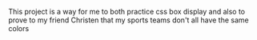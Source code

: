 This project is a way for me to both practice css box display and also to prove to my friend Christen that my sports teams don't all have the same colors